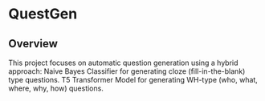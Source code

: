 # QuestGen
## Overview
This project focuses on automatic question generation using a hybrid approach:
Naive Bayes Classifier for generating cloze (fill-in-the-blank) type questions.
T5 Transformer Model for generating WH-type (who, what, where, why, how) questions.
